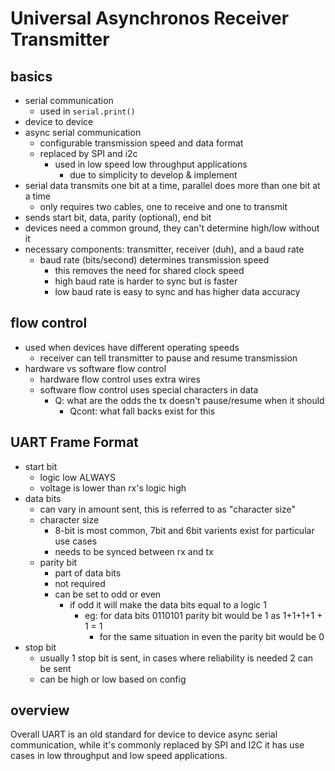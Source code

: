 # Universal Asynchronos Receiver Transmitter

## basics

- serial communication
    - used in `serial.print()`
- device to device
- async serial communication
    - configurable transmission speed and data format
    - replaced by SPI and i2c
        - used in low speed low throughput applications
            - due to simplicity to develop & implement
- serial data transmits one bit at a time, parallel does more than one bit at a time
    - only requires two cables, one to receive and one to transmit
- sends start bit, data, parity (optional), end bit
- devices need a common ground, they can't determine high/low without it 
- necessary components: transmitter, receiver (duh), and a baud rate
    - baud rate (bits/second) determines transmission speed
        - this removes the need for shared clock speed
        - high baud rate is harder to sync but is faster
        - low baud rate is easy to sync and has higher data accuracy

## flow control

- used when devices have different operating speeds
    - receiver can tell transmitter to pause and resume transmission
- hardware vs software flow control
    - hardware flow control uses extra wires
    - software flow control uses special characters in data
        - Q: what are the odds the tx doesn't pause/resume when it should
            - Qcont: what fall backs exist for this

## UART Frame Format

- start bit
    - logic low ALWAYS
    - voltage is lower than rx's logic high
- data bits
    - can vary in amount sent, this is referred to as "character size"
    - character size
        - 8-bit is most common, 7bit and 6bit varients exist for particular use cases
        - needs to be synced between rx and tx
    - parity bit
        - part of data bits
        - not required
        - can be set to odd or even
            - if odd it will make the data bits equal to a logic 1
                - eg: for data bits 0110101 parity bit would be 1 as 1+1+1+1 + 1 = 1
                    - for the same situation in even the parity bit would be 0
- stop bit
    - usually 1 stop bit is sent, in cases where reliability is needed 2 can be sent
    - can be high or low based on config

## overview

Overall UART is an old standard for device to device async serial communication, while it's commonly replaced by SPI and I2C it has use cases in low throughput and low speed applications.
